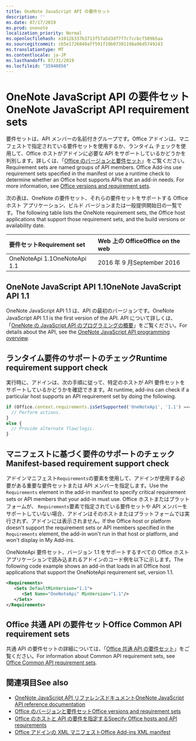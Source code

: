 ```yaml
---
title: OneNote JavaScript API の要件セット
description: ''
ms.date: 07/17/2019
ms.prod: onenote
localization_priority: Normal
ms.openlocfilehash: e1012b337b3713f57a5d3df7f7c7ccbcf509b5aa
ms.sourcegitcommit: cb5e1726849aff591f19b07391198a96d5749243
ms.translationtype: MT
ms.contentlocale: ja-JP
ms.lasthandoff: 07/31/2019
ms.locfileid: "35940856"
---
```

# <a name="onenote-javascript-api-requirement-sets"></a><span data-ttu-id="16842-102">OneNote JavaScript API の要件セット</span><span class="sxs-lookup"><span data-stu-id="16842-102">OneNote JavaScript API requirement sets</span></span>

<span data-ttu-id="16842-p101">要件セットは、API メンバーの名前付きグループです。Office アドインは、マニフェストで指定されている要件セットを使用するか、ランタイム チェックを使用して、Office ホストがアドインに必要な API をサポートしているかどうかを判別します。詳しくは、「[Office のバージョンと要件セット](/office/dev/add-ins/develop/office-versions-and-requirement-sets)」をご覧ください。</span><span class="sxs-lookup"><span data-stu-id="16842-p101">Requirement sets are named groups of API members. Office Add-ins use requirement sets specified in the manifest or use a runtime check to determine whether an Office host supports APIs that an add-in needs. For more information, see [Office versions and requirement sets](/office/dev/add-ins/develop/office-versions-and-requirement-sets).</span></span>

<span data-ttu-id="16842-106">次の表は、OneNote の要件セット、それらの要件セットをサポートする Office ホスト アプリケーション、ビルド バージョンまたは一般提供開始日の一覧です。</span><span class="sxs-lookup"><span data-stu-id="16842-106">The following table lists the OneNote requirement sets, the Office host applications that support those requirement sets, and the build versions or availability date.</span></span>

|  <span data-ttu-id="16842-107">要件セット</span><span class="sxs-lookup"><span data-stu-id="16842-107">Requirement set</span></span>  |  <span data-ttu-id="16842-108">Web 上の Office</span><span class="sxs-lookup"><span data-stu-id="16842-108">Office on the web</span></span> |
|:-----|:-----|
| <span data-ttu-id="16842-109">OneNoteApi 1.1</span><span class="sxs-lookup"><span data-stu-id="16842-109">OneNoteApi 1.1</span></span>  | <span data-ttu-id="16842-110">2016 年 9 月</span><span class="sxs-lookup"><span data-stu-id="16842-110">September 2016</span></span> |

## <a name="onenote-javascript-api-11"></a><span data-ttu-id="16842-111">OneNote JavaScript API 1.1</span><span class="sxs-lookup"><span data-stu-id="16842-111">OneNote JavaScript API 1.1</span></span>

<span data-ttu-id="16842-112">OneNote JavaScript API 1.1 は、API の最初のバージョンです。</span><span class="sxs-lookup"><span data-stu-id="16842-112">OneNote JavaScript API 1.1 is the first version of the API.</span></span> <span data-ttu-id="16842-113">API について詳しくは、「[OneNote の JavaScript API のプログラミングの概要](/office/dev/add-ins/onenote/onenote-add-ins-programming-overview)」をご覧ください。</span><span class="sxs-lookup"><span data-stu-id="16842-113">For details about the API, see the [OneNote JavaScript API programming overview](/office/dev/add-ins/onenote/onenote-add-ins-programming-overview).</span></span>

## <a name="runtime-requirement-support-check"></a><span data-ttu-id="16842-114">ランタイム要件のサポートのチェック</span><span class="sxs-lookup"><span data-stu-id="16842-114">Runtime requirement support check</span></span>

<span data-ttu-id="16842-115">実行時に、アドインは、次の手順に従って、特定のホストが API 要件セットをサポートしているかどうかを確認できます。</span><span class="sxs-lookup"><span data-stu-id="16842-115">At runtime, add-ins can check if a particular host supports an API requirement set by doing the following.</span></span>

```js
if (Office.context.requirements.isSetSupported('OneNoteApi', '1.1') === true) {
  // Perform actions.
}
else {
  // Provide alternate flow/logic.
}
```

## <a name="manifest-based-requirement-support-check"></a><span data-ttu-id="16842-116">マニフェストに基づく要件のサポートのチェック</span><span class="sxs-lookup"><span data-stu-id="16842-116">Manifest-based requirement support check</span></span>

<span data-ttu-id="16842-117">アドインマニフェスト`Requirements`の要素を使用して、アドインが使用する必要がある重要な要件セットまたは API メンバーを指定します。</span><span class="sxs-lookup"><span data-stu-id="16842-117">Use the `Requirements` element in the add-in manifest to specify critical requirement sets or API members that your add-in must use.</span></span> <span data-ttu-id="16842-118">Office ホストまたはプラットフォームが、 `Requirements`要素で指定されている要件セットや API メンバーをサポートしていない場合、アドインはそのホストまたはプラットフォームでは実行されず、アドインには表示されません。</span><span class="sxs-lookup"><span data-stu-id="16842-118">If the Office host or platform doesn't support the requirement sets or API members specified in the `Requirements` element, the add-in won't run in that host or platform, and won't display in My Add-ins.</span></span>

<span data-ttu-id="16842-119">OneNoteApi 要件セット、バージョン 1.1 をサポートするすべての Office ホスト アプリケーションで読み込まれるアドインのコード例を以下に示します。</span><span class="sxs-lookup"><span data-stu-id="16842-119">The following code example shows an add-in that loads in all Office host applications that support the OneNoteApi requirement set, version 1.1.</span></span>

```xml
<Requirements>
   <Sets DefaultMinVersion="1.1">
      <Set Name="OneNoteApi" MinVersion="1.1"/>
   </Sets>
</Requirements>
```

## <a name="office-common-api-requirement-sets"></a><span data-ttu-id="16842-120">Office 共通 API の要件セット</span><span class="sxs-lookup"><span data-stu-id="16842-120">Office Common API requirement sets</span></span>

<span data-ttu-id="16842-121">共通 API の要件セットの詳細については、「[Office 共通 API の要件セット](office-add-in-requirement-sets.md)」をご覧ください。</span><span class="sxs-lookup"><span data-stu-id="16842-121">For information about Common API requirement sets, see [Office Common API requirement sets](office-add-in-requirement-sets.md).</span></span>

## <a name="see-also"></a><span data-ttu-id="16842-122">関連項目</span><span class="sxs-lookup"><span data-stu-id="16842-122">See also</span></span>

- [<span data-ttu-id="16842-123">OneNote JavaScript API リファレンスドキュメント</span><span class="sxs-lookup"><span data-stu-id="16842-123">OneNote JavaScript API reference documentation</span></span>](/javascript/api/onenote)
- [<span data-ttu-id="16842-124">Office のバージョンと要件セット</span><span class="sxs-lookup"><span data-stu-id="16842-124">Office versions and requirement sets</span></span>](/office/dev/add-ins/develop/office-versions-and-requirement-sets)
- [<span data-ttu-id="16842-125">Office のホストと API の要件を指定する</span><span class="sxs-lookup"><span data-stu-id="16842-125">Specify Office hosts and API requirements</span></span>](/office/dev/add-ins/develop/specify-office-hosts-and-api-requirements)
- [<span data-ttu-id="16842-126">Office アドインの XML マニフェスト</span><span class="sxs-lookup"><span data-stu-id="16842-126">Office Add-ins XML manifest</span></span>](/office/dev/add-ins/develop/add-in-manifests)
